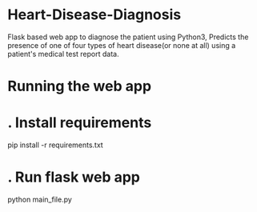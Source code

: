 # Heart-Disease-Diagnosis

Flask based web app to diagnose the patient using Python3, Predicts the presence of one of four types of heart disease(or none at all) using a patient's medical test report data.



# Running the web app

# . Install requirements
pip install -r requirements.txt

# . Run flask web app
python main_file.py
